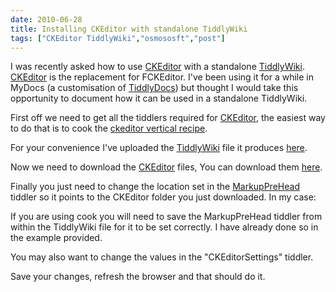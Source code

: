 ```yaml
---
date: 2010-06-28
title: Installing CKEditor with standalone TiddlyWiki
tags: ["CKEditor TiddlyWiki","osmososft","post"]
---
```

I was recently asked how to use [CKEditor](http://ckeditor.com/) with a standalone [TiddlyWiki](http://tiddlywiki.com). [CKEditor](http://ckeditor.com/) is the replacement for FCKEditor. I've been using it for a while in MyDocs (a customisation of [TiddlyDocs](http://tiddlydocs.com)) but thought I would take this opportunity to document how it can be used in a standalone TiddlyWiki.  
  
First off we need to get all the tiddlers required for [CKEditor](https://ckeditor.com), the easiest way to do that is to cook the [ckeditor vertical recipe](http://svn.tiddlywiki.org/Trunk/verticals/ckeditor/index.html.recipe).  
  
For your convenience I've uploaded the [TiddlyWiki](tiddlywiki.com) file it produces [here](https://simonmcmanus.com/stuff/ckeditor/index.html).  
  
Now we need to download the [CKEditor](https://ckeditor.com) files, You can download them [here](http://download.cksource.com/CKEditor/CKEditor/CKEditor%203.3.1/ckeditor_3.3.1.zip).  
  
Finally you just need to change the location set in the [MarkupPreHead](https://simonmcmanus.com/stuff/ckeditor/index.html#MarkupPreHead) tiddler so it points to the CKEditor folder you just downloaded. In my case:  
  
<script type="text/javascript" src="**./ckeditor/ckeditor.js**"></script>  
  
If you are using cook you will need to save the MarkupPreHead tiddler from within the TiddlyWiki file for it to be set correctly. I have already done so in the example provided.  
  
You may also want to change the values in the "CKEditorSettings" tiddler.  
  
Save your changes, refresh the browser and that should do it.  
  
